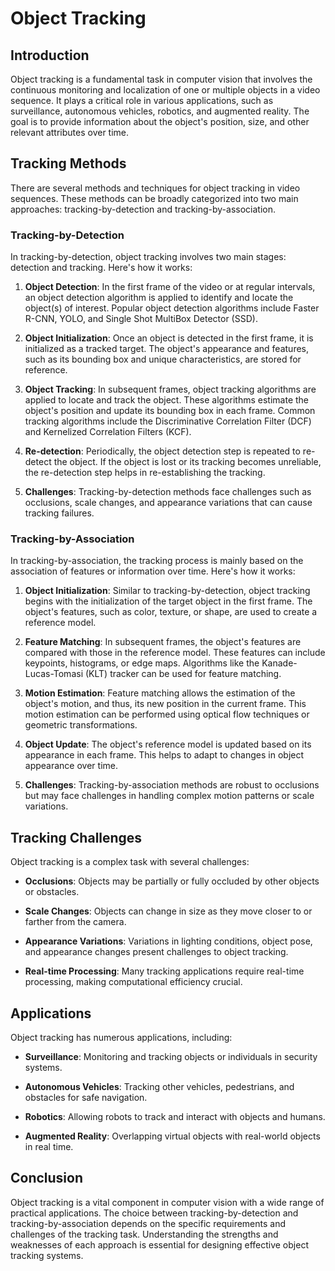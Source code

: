 # Object Tracking

## Introduction

Object tracking is a fundamental task in computer vision that involves the continuous monitoring and localization of one or multiple objects in a video sequence. It plays a critical role in various applications, such as surveillance, autonomous vehicles, robotics, and augmented reality. The goal is to provide information about the object's position, size, and other relevant attributes over time.

## Tracking Methods

There are several methods and techniques for object tracking in video sequences. These methods can be broadly categorized into two main approaches: tracking-by-detection and tracking-by-association.

### Tracking-by-Detection

In tracking-by-detection, object tracking involves two main stages: detection and tracking. Here's how it works:

1. **Object Detection**: In the first frame of the video or at regular intervals, an object detection algorithm is applied to identify and locate the object(s) of interest. Popular object detection algorithms include Faster R-CNN, YOLO, and Single Shot MultiBox Detector (SSD).

2. **Object Initialization**: Once an object is detected in the first frame, it is initialized as a tracked target. The object's appearance and features, such as its bounding box and unique characteristics, are stored for reference.

3. **Object Tracking**: In subsequent frames, object tracking algorithms are applied to locate and track the object. These algorithms estimate the object's position and update its bounding box in each frame. Common tracking algorithms include the Discriminative Correlation Filter (DCF) and Kernelized Correlation Filters (KCF).

4. **Re-detection**: Periodically, the object detection step is repeated to re-detect the object. If the object is lost or its tracking becomes unreliable, the re-detection step helps in re-establishing the tracking.

5. **Challenges**: Tracking-by-detection methods face challenges such as occlusions, scale changes, and appearance variations that can cause tracking failures.

### Tracking-by-Association

In tracking-by-association, the tracking process is mainly based on the association of features or information over time. Here's how it works:

1. **Object Initialization**: Similar to tracking-by-detection, object tracking begins with the initialization of the target object in the first frame. The object's features, such as color, texture, or shape, are used to create a reference model.

2. **Feature Matching**: In subsequent frames, the object's features are compared with those in the reference model. These features can include keypoints, histograms, or edge maps. Algorithms like the Kanade-Lucas-Tomasi (KLT) tracker can be used for feature matching.

3. **Motion Estimation**: Feature matching allows the estimation of the object's motion, and thus, its new position in the current frame. This motion estimation can be performed using optical flow techniques or geometric transformations.

4. **Object Update**: The object's reference model is updated based on its appearance in each frame. This helps to adapt to changes in object appearance over time.

5. **Challenges**: Tracking-by-association methods are robust to occlusions but may face challenges in handling complex motion patterns or scale variations.

## Tracking Challenges

Object tracking is a complex task with several challenges:

- **Occlusions**: Objects may be partially or fully occluded by other objects or obstacles.

- **Scale Changes**: Objects can change in size as they move closer to or farther from the camera.

- **Appearance Variations**: Variations in lighting conditions, object pose, and appearance changes present challenges to object tracking.

- **Real-time Processing**: Many tracking applications require real-time processing, making computational efficiency crucial.

## Applications

Object tracking has numerous applications, including:

- **Surveillance**: Monitoring and tracking objects or individuals in security systems.

- **Autonomous Vehicles**: Tracking other vehicles, pedestrians, and obstacles for safe navigation.

- **Robotics**: Allowing robots to track and interact with objects and humans.

- **Augmented Reality**: Overlapping virtual objects with real-world objects in real time.

## Conclusion

Object tracking is a vital component in computer vision with a wide range of practical applications. The choice between tracking-by-detection and tracking-by-association depends on the specific requirements and challenges of the tracking task. Understanding the strengths and weaknesses of each approach is essential for designing effective object tracking systems.
